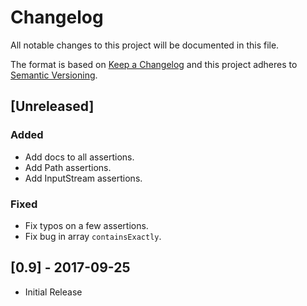 # Changelog
All notable changes to this project will be documented in this file.

The format is based on [Keep a Changelog](http://keepachangelog.com/en/1.0.0/)
and this project adheres to [Semantic Versioning](http://semver.org/spec/v2.0.0.html).

## [Unreleased]
### Added
- Add docs to all assertions.
- Add Path assertions.
- Add InputStream assertions.

### Fixed
- Fix typos on a few assertions.
- Fix bug in array `containsExactly`.

## [0.9] - 2017-09-25
- Initial Release
